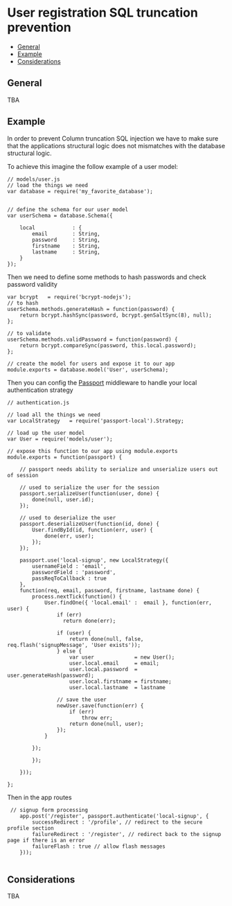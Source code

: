 # User registration SQL truncation prevention

- [General](#general)
- [Example](#example)
- [Considerations](#considerations)

## General
TBA

## Example
In order to prevent Column truncation SQL injection we have to make sure that the applications structural logic does not mismatches with the database structural logic.

To achieve this imagine the follow example of a user model:

```
// models/user.js
// load the things we need
var database = require('my_favorite_database');


// define the schema for our user model
var userSchema = database.Schema({

    local            : {
        email        : String,
        password     : String,
        firstname    : String,
        lastname     : String,
    }
});
```

Then we need to define some methods to hash passwords and check password validity

```
var bcrypt   = require('bcrypt-nodejs');
// to hash
userSchema.methods.generateHash = function(password) {
    return bcrypt.hashSync(password, bcrypt.genSaltSync(8), null);
};

// to validate
userSchema.methods.validPassword = function(password) {
    return bcrypt.compareSync(password, this.local.password);
};

// create the model for users and expose it to our app
module.exports = database.model('User', userSchema);

```
Then you can config the [Passport](http://www.passportjs.org/) middleware to handle your local authentication strategy

```
// authentication.js

// load all the things we need
var LocalStrategy   = require('passport-local').Strategy;

// load up the user model
var User = require('models/user');

// expose this function to our app using module.exports
module.exports = function(passport) {

    // passport needs ability to serialize and unserialize users out of session

    // used to serialize the user for the session
    passport.serializeUser(function(user, done) {
        done(null, user.id);
    });

    // used to deserialize the user
    passport.deserializeUser(function(id, done) {
        User.findById(id, function(err, user) {
            done(err, user);
        });
    });
    
    passport.use('local-signup', new LocalStrategy({
        usernameField : 'email',
        passwordField : 'password',
        passReqToCallback : true
    },
    function(req, email, password, firstname, lastname done) {
        process.nextTick(function() {
            User.findOne({ 'local.email' :  email }, function(err, user) {
                if (err)
                  return done(err);
      
                if (user) {
                    return done(null, false, req.flash('signupMessage', 'User exists'));
                } else {
                    var user             = new User();
                    user.local.email     = email;
                    user.local.password  = user.generateHash(password);
                    user.local.firstname = firstname;
                    user.local.lastname  = lastname

                // save the user
                newUser.save(function(err) {
                    if (err)
                        throw err;
                    return done(null, user);
                });
            }

        });    

        });

    }));

};

```

Then in the app routes

```
 // signup form processing
    app.post('/register', passport.authenticate('local-signup', {
        successRedirect : '/profile', // redirect to the secure profile section
        failureRedirect : '/register', // redirect back to the signup page if there is an error
        failureFlash : true // allow flash messages
    }));


```


## Considerations
TBA
